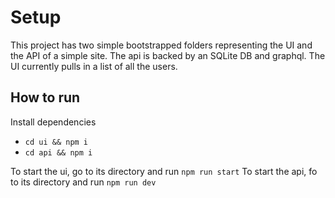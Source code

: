 # Setup

This project has two simple bootstrapped folders representing the UI and the API of a simple site. The api is backed by an SQLite DB and graphql. The UI currently pulls in a list of all the users.

## How to run
Install dependencies

* `cd ui && npm i`
* `cd api && npm i`

To start the ui, go to its directory and run `npm run start`
To start the api, fo to its directory and run `npm run dev`
